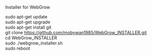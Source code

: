 Installer for WebGrow

sudo apt-get update<br/>
sudo apt-get upgrade<br/>
sudo apt-get install git<br/>
git clone https://github.com/mobywan1985/WebGrow_INSTALLER.git<br/>
cd WebGrow_INSTALLER<br/>
sudo ./webgrow_installer.sh<br/>
sudo reboot
